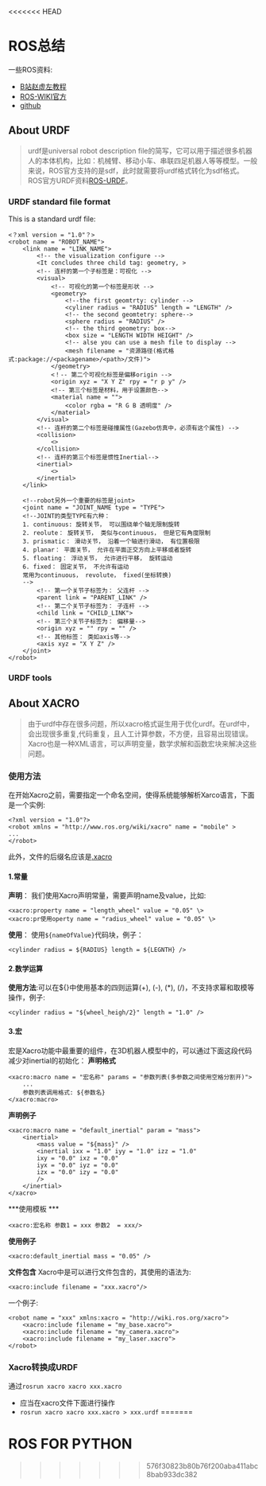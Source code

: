 <<<<<<< HEAD
# ROS总结
一些ROS资料:
- [B站赵虚左教程](http://www.autolabor.com.cn/book/ROSTutorials/)
- [ROS-WIKI官方](http://wiki.ros.org/cn/)
- [github](http://github.com)

## About URDF
> urdf是universal robot description file的简写，它可以用于描述很多机器人的本体机构，比如：机械臂、移动小车、串联四足机器人等等模型。一般来说，ROS官方支持的是sdf，此时就需要将urdf格式转化为sdf格式。
> ROS官方URDF资料[ROS-URDF](http://wiki.ros.org/cn/urdf)。
### URDF standard file format 
This is a standard urdf file:
```
<？xml version = "1.0"？>
<robot name = "ROBOT_NAME">
    <link name = "LINK_NAME">
        <!-- the visualization configure -->
        <It concludes three child tag: geometry, >
        <!-- 连杆的第一个子标签是：可视化 -->
        <visual>
            <!-- 可视化的第一个标签是形状 -->
            <geometry>
                <!--the first geomtrty: cylinder -->
                <cyliner radius = "RADIUS" length = "LENGTH" />
                <!-- the second geomtetry: sphere-->
                <sphere radius = "RADIUS" />
                <!-- the third geometry: box-->
                <box size = "LENGTH WIDTH HEIGHT" />
                <!-- alse you can use a mesh file to display -->
                <mesh filename = "资源路径(格式格式:package://<packagename>/<path>/文件)">
            </geometry>
            <！-- 第二个可视化标签是偏移origin -->
            <origin xyz = "X Y Z" rpy = "r p y" />
            <!-- 第三个标签是材料，用于设置颜色-->
            <material name = ""> 
                <color rgba = "R G B 透明度" />
            </material>
        </visual>
        <!-- 连杆的第二个标签是碰撞属性(Gazebo仿真中，必须有这个属性) -->
        <collision>
            <>
        </collision>
        <!-- 连杆的第三个标签是惯性Inertial-->
        <inertial>
            <>
        </inertial>
    </link>

    <!--robot另外一个重要的标签是joint>
    <joint name = "JOINT_NAME type = "TYPE">
    <!--JOINT的类型TYPE有六种：
    1. continuous: 旋转关节， 可以围绕单个轴无限制旋转
    2. reolute： 旋转关节， 类似与continuous， 但是它有角度限制
    3. prismatic： 滑动关节， 沿着一个轴进行滑动， 有位置极限
    4. planar： 平面关节， 允许在平面正交方向上平移或者旋转
    5. floating： 浮动关节， 允许进行平移， 旋转运动
    6. fixed： 固定关节， 不允许有运动
    常用为continuous， revolute， fixed(坐标转换)
    -->
        <!-- 第一个关节子标签为： 父连杆 -->
        <parent link = "PARENT_LINK" />
        <!-- 第二个关节子标签为： 子连杆 -->
        <child link = "CHILD_LINK">
        <!-- 第三个关节子标签为： 偏移量-->
        <origin xyz = "" rpy = "" />
        <!-- 其他标签： 类如axis等-->
        <axis xyz = "X Y Z" />
    </joint>
</robot>
```
### URDF tools

## About XACRO
> 由于urdf中存在很多问题，所以xacro格式诞生用于优化urdf。在urdf中，会出现很多重复,代码重复，且人工计算参数，不方便，且容易出现错误。 Xacro也是一种XML语言，可以声明变量，数学求解和函数宏块来解决这些问题。
### 使用方法
在开始Xacro之前，需要指定一个命名空间，使得系统能够解析Xarco语言，下面是一个实例:
```
<?xml version = "1.0"?>
<robot xmlns = "http://www.ros.org/wiki/xacro" name = "mobile" >
...
</robot>
```
此外，文件的后缀名应该是<u>.xacro</u>
#### 1.常量
**声明**： 我们使用Xacro声明常量，需要声明name及value，比如:
```
<xacro:property name = "length_wheel" value = "0.05" \>
<xacro:pr使用operty name = "radius_wheel" value = "0.05" \>
```
**使用**： 使用`${nameOfValue}`代码块，例子：
```
<cylinder radius = ${RADIUS} length = ${LEGNTH} />
```

#### 2.数学运算
**使用方法**:可以在${}中使用基本的四则运算(+), (-), (*), (/)，不支持求幂和取模等操作，例子:
```
<cylinder radius = "${wheel_heigh/2}" length = "1.0" />
```

#### 3.宏
宏是Xacro功能中最重要的组件，在3D机器人模型中的，可以通过下面这段代码减少对inertial的初始化：
**声明格式**
```
<xacro:macro name = "宏名称" params = "参数列表(多参数之间使用空格分割开)">
    ...
    参数列表调用格式: ${参数名}
</xacro:macro>
```

**声明例子**
```
<xacro:macro name = "default_inertial" param = "mass">
    <inertial>
        <mass value = "${mass}" />
        <inertial ixx = "1.0" iyy = "1.0" izz = "1.0" 
        ixy = "0.0" ixz = "0.0" 
        iyx = "0.0" iyz = "0.0"
        izx = "0.0" izy = "0.0"
        />
    </inertial>
</xacro>
```
***使用模板 ***
```
<xacro:宏名称 参数1 = xxx 参数2  = xxx/>
```
**使用例子**
```
<xacro:default_inertial mass = "0.05" />
```
**文件包含**
Xacro中是可以进行文件包含的，其使用的语法为:
```
<xacro:include filename = "xxx.xacro"/>
```
一个例子:
```
<robot name = "xxx" xmlns:xacro = "http://wiki.ros.org/xacro">
    <xacro:include filename = "my_base.xacro">
    <xacro:include filename = "my_camera.xacro">
    <xacro:include filename = "my_laser.xacro">
</robot>
```
### Xacro转换成URDF
通过`rosrun xacro xacro xxx.xacro`
- 应当在xacro文件下面进行操作
-  `rosrun xacro xacro xxx.xacro > xxx.urdf`
=======
# ROS FOR PYTHON
>>>>>>> 576f30823b80b76f200aba411abc8bab933dc382
